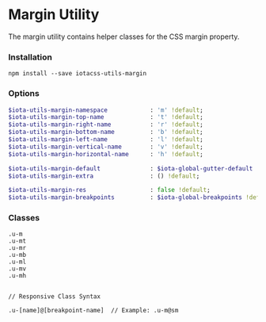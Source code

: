 # Margin Utility #

The margin utility contains helper classes for the CSS margin property.


### Installation ###

```
npm install --save iotacss-utils-margin
```


### Options ###

```sass
$iota-utils-margin-namespace            : 'm' !default;
$iota-utils-margin-top-name             : 't' !default;
$iota-utils-margin-right-name           : 'r' !default;
$iota-utils-margin-bottom-name          : 'b' !default;
$iota-utils-margin-left-name            : 'l' !default;
$iota-utils-margin-vertical-name        : 'v' !default;
$iota-utils-margin-horizontal-name      : 'h' !default;

$iota-utils-margin-default              : $iota-global-gutter-default !default;
$iota-utils-margin-extra                : () !default;

$iota-utils-margin-res                  : false !default;
$iota-utils-margin-breakpoints          : $iota-global-breakpoints !default;
```


### Classes ###

```
.u-m
.u-mt
.u-mr
.u-mb
.u-ml
.u-mv
.u-mh


// Responsive Class Syntax

.u-[name]@[breakpoint-name]  // Example: .u-m@sm
